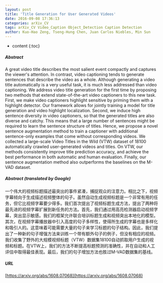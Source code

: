 ```yaml
---
layout: post
title: 'Title Generation for User Generated Videos'
date: 2016-09-08 17:36:13
categories: arXiv_CV
tags: arXiv_CV Video_Caption Object_Detection Caption Detection
author: Kuo-Hao Zeng, Tseng-Hung Chen, Juan Carlos Niebles, Min Sun
---
```


* content
{:toc}

##### Abstract
A great video title describes the most salient event compactly and captures the viewer's attention. In contrast, video captioning tends to generate sentences that describe the video as a whole. Although generating a video title automatically is a very useful task, it is much less addressed than video captioning. We address video title generation for the first time by proposing two methods that extend state-of-the-art video captioners to this new task. First, we make video captioners highlight sensitive by priming them with a highlight detector. Our framework allows for jointly training a model for title generation and video highlight localization. Second, we induce high sentence diversity in video captioners, so that the generated titles are also diverse and catchy. This means that a large number of sentences might be required to learn the sentence structure of titles. Hence, we propose a novel sentence augmentation method to train a captioner with additional sentence-only examples that come without corresponding videos. We collected a large-scale Video Titles in the Wild (VTW) dataset of 18100 automatically crawled user-generated videos and titles. On VTW, our methods consistently improve title prediction accuracy, and achieve the best performance in both automatic and human evaluation. Finally, our sentence augmentation method also outperforms the baselines on the M-VAD dataset.

##### Abstract (translated by Google)
一个伟大的视频标题描述最突出的事件紧凑，捕捉观众的注意力。相比之下，视频字幕倾向于生成描述视频整体的句子。虽然自动生成视频标题是一个非常有用的任务，但它比视频字幕要少得多。我们首次提出了视频标题生成方法，提出了两种将最先进的视频字幕扩展到新任务的方法。首先，我们通过用高亮检测器启动视频字幕，突出显示敏感。我们的框架允许联合培训标题生成和视频突出本地化的模型。其次，在视频字幕播放器中引入高度的句子多样性，使得所生成的字幕也是多样化和吸引人的。这意味着可能需要大量的句子来学习标题的句子结构。因此，我们提出了一种新的句子增强方法来训练一个带有额外句子的例子，但没有相应的视频。我们收集了野外的大规模视频标题（VTW）数据集18100自动抓取用户生成的视频和标题。在VTW上，我们的方法不断提高标题预测的准确性，并在自动和人工评估中取得最佳表现。最后，我们的句子增加方法也胜过M-VAD数据集的基线。

##### URL
[https://arxiv.org/abs/1608.07068](https://arxiv.org/abs/1608.07068)

